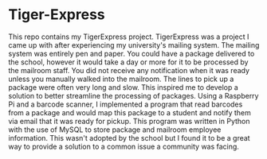 # Tiger-Express

This repo contains my TigerExpress project. TigerExpress was a project I came up with after experiencing my university's mailing system. The mailing system was entirely pen and paper. You could have a package delivered to the school, however it would take a day or more for it to be processed by the mailroom staff. You did not receive any notification when it was ready unless you manually walked into the mailroom. The lines to pick up a package were often very long and slow. This inspired me to develop a solution to better streamline the processing of packages. Using a Raspberry Pi and a barcode scanner, I implemented a program that read barcodes from a package and would map this package to a student and notify them via email that it was ready for pickup. This program was written in Python with the use of MySQL to store package and mailroom employee information. This wasn't adopted by the school but I found it to be a great way to provide a solution to a common issue a community was facing.
